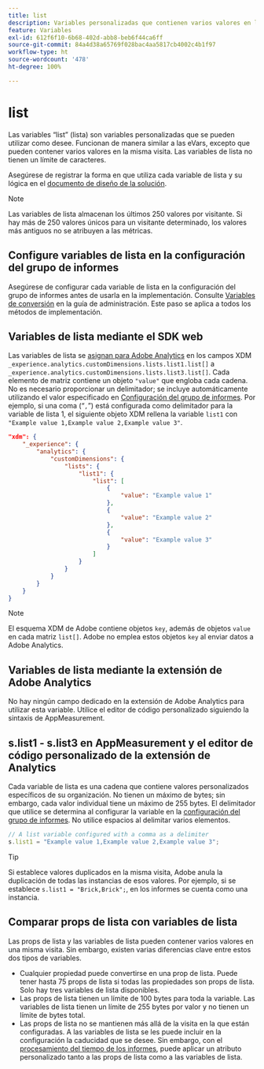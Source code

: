 ```yaml
---
title: list
description: Variables personalizadas que contienen varios valores en la misma visita.
feature: Variables
exl-id: 612f6f10-6b68-402d-abb8-beb6f44ca6ff
source-git-commit: 84a4d38a65769f028bac4aa5817cb4002c4b1f97
workflow-type: ht
source-wordcount: '478'
ht-degree: 100%

---
```


# list

Las variables “list” (lista) son variables personalizadas que se pueden utilizar como desee. Funcionan de manera similar a las eVars, excepto que pueden contener varios valores en la misma visita. Las variables de lista no tienen un límite de caracteres.

Asegúrese de registrar la forma en que utiliza cada variable de lista y su lógica en el [documento de diseño de la solución](../../prepare/solution-design.md).

>[!NOTE]
>
>Las variables de lista almacenan los últimos 250 valores por visitante. Si hay más de 250 valores únicos para un visitante determinado, los valores más antiguos no se atribuyen a las métricas.

## Configure variables de lista en la configuración del grupo de informes

Asegúrese de configurar cada variable de lista en la configuración del grupo de informes antes de usarla en la implementación. Consulte [Variables de conversión](/help/admin/admin/c-manage-report-suites/c-edit-report-suites/conversion-var-admin/list-var-admin.md) en la guía de administración. Este paso se aplica a todos los métodos de implementación.

## Variables de lista mediante el SDK web

Las variables de lista se [asignan para Adobe Analytics](https://experienceleague.adobe.com/docs/analytics/implementation/aep-edge/variable-mapping.html?lang=es) en los campos XDM `_experience.analytics.customDimensions.lists.list1.list[]` a `_experience.analytics.customDimensions.lists.list3.list[]`. Cada elemento de matriz contiene un objeto `"value"` que engloba cada cadena. No es necesario proporcionar un delimitador; se incluye automáticamente utilizando el valor especificado en [Configuración del grupo de informes](/help/admin/admin/c-manage-report-suites/c-edit-report-suites/conversion-var-admin/list-var-admin.md). Por ejemplo, si una coma (“`,`”) está configurada como delimitador para la variable de lista 1, el siguiente objeto XDM rellena la variable `list1` con `"Example value 1,Example value 2,Example value 3"`.

```json
"xdm": {
    "_experience": {
        "analytics": {
            "customDimensions": {
                "lists": {
                    "list1": {
                        "list": [
                            {
                                "value": "Example value 1"
                            },
                            {
                                "value": "Example value 2"
                            },
                            {
                                "value": "Example value 3"
                            }
                        ]
                    }
                }
            }
        }
    }
}
```

>[!NOTE]
>
>El esquema XDM de Adobe contiene objetos `key`, además de objetos `value` en cada matriz `list[]`. Adobe no emplea estos objetos `key` al enviar datos a Adobe Analytics.

## Variables de lista mediante la extensión de Adobe Analytics

No hay ningún campo dedicado en la extensión de Adobe Analytics para utilizar esta variable. Utilice el editor de código personalizado siguiendo la sintaxis de AppMeasurement.

## s.list1 - s.list3 en AppMeasurement y el editor de código personalizado de la extensión de Analytics

Cada variable de lista es una cadena que contiene valores personalizados específicos de su organización. No tienen un máximo de bytes; sin embargo, cada valor individual tiene un máximo de 255 bytes. El delimitador que utilice se determina al configurar la variable en la [configuración del grupo de informes](/help/admin/admin/c-manage-report-suites/c-edit-report-suites/conversion-var-admin/list-var-admin.md). No utilice espacios al delimitar varios elementos.

```js
// A list variable configured with a comma as a delimiter
s.list1 = "Example value 1,Example value 2,Example value 3";
```

>[!TIP]
>
>Si establece valores duplicados en la misma visita, Adobe anula la duplicación de todas las instancias de esos valores. Por ejemplo, si se establece `s.list1 = "Brick,Brick";`, en los informes se cuenta como una instancia.

## Comparar props de lista con variables de lista

Las props de lista y las variables de lista pueden contener varios valores en una misma visita. Sin embargo, existen varias diferencias clave entre estos dos tipos de variables.

* Cualquier propiedad puede convertirse en una prop de lista. Puede tener hasta 75 props de lista si todas las propiedades son props de lista. Solo hay tres variables de lista disponibles.
* Las props de lista tienen un límite de 100 bytes para toda la variable. Las variables de lista tienen un límite de 255 bytes por valor y no tienen un límite de bytes total.
* Las props de lista no se mantienen más allá de la visita en la que están configuradas. A las variables de lista se les puede incluir en la configuración la caducidad que se desee. Sin embargo, con el [procesamiento del tiempo de los informes](/help/components/vrs/vrs-report-time-processing.md), puede aplicar un atributo personalizado tanto a las props de lista como a las variables de lista.
